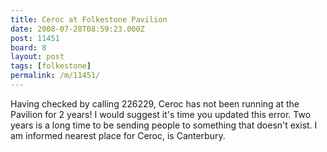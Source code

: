 ```yaml
---
title: Ceroc at Folkestone Pavilion
date: 2008-07-28T08:59:23.000Z
post: 11451
board: 8
layout: post
tags: [folkestone]
permalink: /m/11451/
---
```

Having checked by calling 226229, Ceroc has not been running at the Pavilion for 2 years! I would suggest it's time you updated this error. Two years is a long time to be sending people to something that doesn't exist.
I am informed nearest place for Ceroc, is Canterbury.
